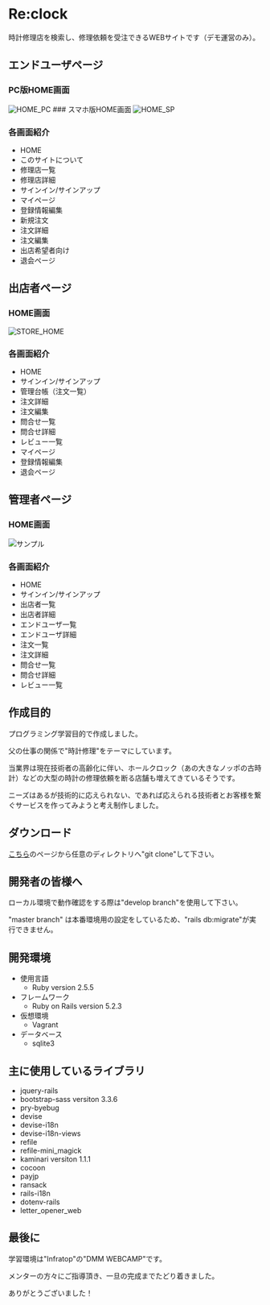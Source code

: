 # Re:clock
時計修理店を検索し、修理依頼を受注できるWEBサイトです（デモ運営のみ）。
  
  
## エンドユーザページ
  
### PC版HOME画面
  
<img src="https://github.com/TBTYOF/images/blob/master/reclock/home_pc.PNG" alt="HOME_PC" title="サンプル">
### スマホ版HOME画面
  
<img src="https://github.com/TBTYOF/images/blob/master/reclock/home_sp.jpg" alt="HOME_SP" title="サンプル">
  
### 各画面紹介
  * HOME
  * このサイトについて
  * 修理店一覧
  * 修理店詳細
  * サインイン/サインアップ
  * マイページ
  * 登録情報編集
  * 新規注文
  * 注文詳細
  * 注文編集
  * 出店希望者向け
  * 退会ページ
  
  
## 出店者ページ
  
### HOME画面
  
<img src="https://github.com/TBTYOF/images/blob/master/reclock/store_home.PNG" alt="STORE_HOME" title="サンプル">
  
### 各画面紹介
  * HOME
  * サインイン/サインアップ
  * 管理台帳（注文一覧）
  * 注文詳細
  * 注文編集
  * 問合せ一覧
  * 問合せ詳細
  * レビュー一覧
  * マイページ
  * 登録情報編集
  * 退会ページ
  
  
## 管理者ページ
  
### HOME画面
  
<img src="https://github.com/TBTYOF/images/blob/master/reclock/admin_home.PNG" title="サンプル">
  
### 各画面紹介
  * HOME
  * サインイン/サインアップ
  * 出店者一覧
  * 出店者詳細
  * エンドユーザ一覧
  * エンドユーザ詳細
  * 注文一覧
  * 注文詳細
  * 問合せ一覧
  * 問合せ詳細
  * レビュー一覧
  
## 作成目的
プログラミング学習目的で作成しました。
  
父の仕事の関係で"時計修理"をテーマにしています。
  
当業界は現在技術者の高齢化に伴い、ホールクロック（あの大きなノッポの古時計）などの大型の時計の修理依頼を断る店舗も増えてきているそうです。
  
ニーズはあるが技術的に応えられない、であれば応えられる技術者とお客様を繋ぐサービスを作ってみようと考え制作しました。
  
## ダウンロード
[こちら](https://github.com/TBTYOF/Reclock)のページから任意のディレクトリへ"git clone"して下さい。
　　
  
## 開発者の皆様へ
ローカル環境で動作確認をする際は"develop branch"を使用して下さい。
  
"master branch" は本番環境用の設定をしているため、"rails db:migrate"が実行できません。
  
## 開発環境
* 使用言語
  * Ruby version 2.5.5
* フレームワーク
  * Ruby on Rails version 5.2.3
* 仮想環境
  * Vagrant
* データベース
  * sqlite3

## 主に使用しているライブラリ
* jquery-rails
* bootstrap-sass versiton 3.3.6
* pry-byebug
* devise
* devise-i18n
* devise-i18n-views
* refile
* refile-mini_magick
* kaminari versiton 1.1.1
* cocoon
* payjp
* ransack
* rails-i18n
* dotenv-rails
* letter_opener_web
  
## 最後に
学習環境は"Infratop"の"DMM WEBCAMP"です。
  
メンターの方々にご指導頂き、一旦の完成までたどり着きました。
  
ありがとうございました！
